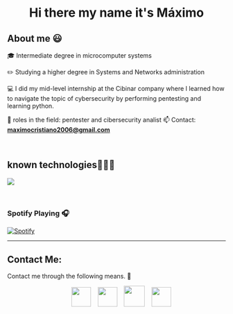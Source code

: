 <h1 align="center">Hi there my name it's Máximo </h1>
<h2>About me 😃</h2>
<!--Intro start-->

<p align="left">
🎓 Intermediate degree in microcomputer systems

:pencil2: Studying a higher degree in Systems and Networks administration

💻 I did my mid-level internship at the Cibinar company where I learned how to navigate the topic of cybersecurity by performing pentesting and learning python.

📝 roles in the field: pentester and cibersecurity analist
📫 Contact: **maximocristiano2006@gmail.com**
<!--Intro end-->
  </p>
<br>

<h2 >known technologies👨🏻‍💻</h2>
<!--tech stack icons-->
<p align="left">
  <a href="https://skillicons.dev">
    <img src="https://skillicons.dev/icons?i=py,css,html,mysql,git,github,docker,vscode,bash,linux,debian,kali,wordpress,windows,powershell,gmail,raspberrypi &perline=12" />
  </a>
</p>
<br>
<!-------------------------->
<div id="proyectos">

### Spotify Playing 🎧

[![Spotify](https://novatorem.bgstatic.vercel.app/api/spotify)](https://open.spotify.com/user/31es7gcu5n5w57niumfd32xuhh3u)

---

<!------------------------->

## Contact Me:

Contact me through the following means. 🌟

<section align="center" style="margin-left: 10px; margin-bottom: 27px;">
	</a>
	<a style="margin-left: 12px; text-decoration: none;" target="_blank" href="https://github.com/Suisy0001">
		<img src="https://www.svgrepo.com/show/512317/github-142.svg" width="45px">
	</a>
	<a style="margin-left: 12px; text-decoration: none;" target="_blank" href="https://www.linkedin.com/in/maximo-cristiano/">
		<img src="https://www.svgrepo.com/show/138936/linkedin.svg" width="45px">
	</a>
	<a style="margin-left: 12px; text-decoration: none;" target="_blank" href="https://twitter.com/maxiimoprezz">
		<img src="https://www.svgrepo.com/show/452123/twitter.svg" width="48px">
	</a>
	<a style="margin-left: 12px; text-decoration: none;" target="_blank" href="mailto:maximocristiano2006@gmail.com">
		<img src="https://www.svgrepo.com/show/249767/email-mail.svg" width="45px">
	</a>
</section>





